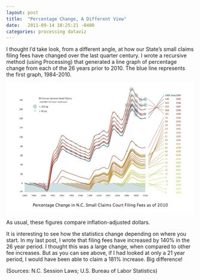 ```yaml
---
layout: post
title:  "Percentage Change, A Different View"
date:   2011-09-14 10:25:21 -0400
categories: processing dataviz
---
```


I thought I’d take look, from a different angle, at how our State’s small claims filing fees have changed over the last quarter century. I wrote a recursive method (using Processing) that generated a line graph of percentage change from each of the 26 years prior to 2010. The blue line represents the first graph, 1984-2010.

![Percentage change in nc small court claims filing fees](/img/costs/image12.jpg)

As usual, these figures compare inflation-adjusted dollars.

It is interesting to see how the statistics change depending on where you start. In my last post, I wrote that filing fees have increased by 140% in the 26 year period. I thought this was a large change, when compared to other fee increases. But as you can see above, if I had looked at only a 21 year period, I would have been able to claim a 181% increase. Big difference!

(Sources: N.C. Session Laws; U.S. Bureau of Labor Statistics)
